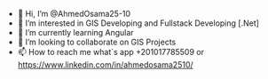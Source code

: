 - 👋 Hi, I’m @AhmedOsama25-10
- 👀 I’m interested in GIS Developing and Fullstack Developing [.Net]
- 🌱 I’m currently learning Angular
- 💞️ I’m looking to collaborate on GIS Projects
- 📫 How to reach me  what`s app +201017785509 or https://www.linkedin.com/in/ahmedosama2510/

<!---
AhmedOsama25-10/AhmedOsama25-10 is a ✨ special ✨ repository because its `README.md` (this file) appears on your GitHub profile.
You can click the Preview link to take a look at your changes.
--->
